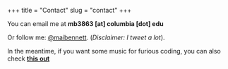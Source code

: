 +++
title = "Contact"
slug = "contact"
+++

You can email me at **mb3863 \[at\] columbia \[dot\] edu**

Or follow me: [@maibennett](https://twitter.com/maibennett). (*Disclaimer: I tweet a lot*).

In the meantime, if you want some music for furious coding, you can also check **[this out](https://open.spotify.com/user/11120745477/playlist/7d1UxfElRAykPIoBmSTgnW?si=qHRZZycvSD-ou8qQRMichQ)**
